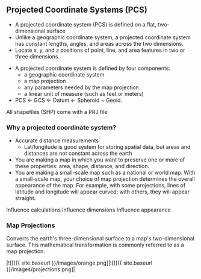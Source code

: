 ---
---

## Projected Coordinate Systems (PCS)

- A projected coordinate system (PCS) is defined on a flat, two-dimensional surface
- Unlike a geographic coordinate system, a projected coordinate system has constant lengths, angles, and areas across the two dimensions. 
- Locate x, y, and z positions of point, line, and area features in two or three dimensions. 

<!--split-->

- A projected coordinate system is defined by four components:
  - a geographic coordinate system
  - a map projection
  - any parameters needed by the map projection
  - a linear unit of measure (such as feet or meters)
- PCS <- GCS <- Datum <- Spheroid ~ Geoid.

All shapefiles (SHP) come with a PRJ file

<!--split-->

### Why a projected coordinate system?

- Accurate distance measurements 
  - Lat/longitude is good system for storing spatial data, but areas and distances are not constant across the earth
- You are making a map in which you want to preserve one or more of these properties: area, shape, distance, and direction.
- You are making a small-scale map such as a national or world map. With a small-scale map, your choice of map projection determines the overall appearance of the map. For example, with some projections, lines of latitude and longitude will appear curved; with others, they will appear straight.

<aside>
Influence calculations
Influence dimensions
Influence appearance
</aside>

<!--split-->

### Map Projections

Converts the earth's three-dimensional surface to a map's two-dimensional surface. This mathematical transformation is commonly referred to as a map projection. 

|![][{{ site.baseurl }}/images/orange.png]|![][{{ site.baseurl }}/images/projections.png]|

